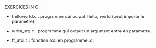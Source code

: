 EXERCICES IN C :

- helloworld.c : programme qui output Hello, world (peut importe le parametre).

- write_arg.c : programme qui output un argument entre en parametre.

- ft_atoi.c : fonction atoi en programme .c.
